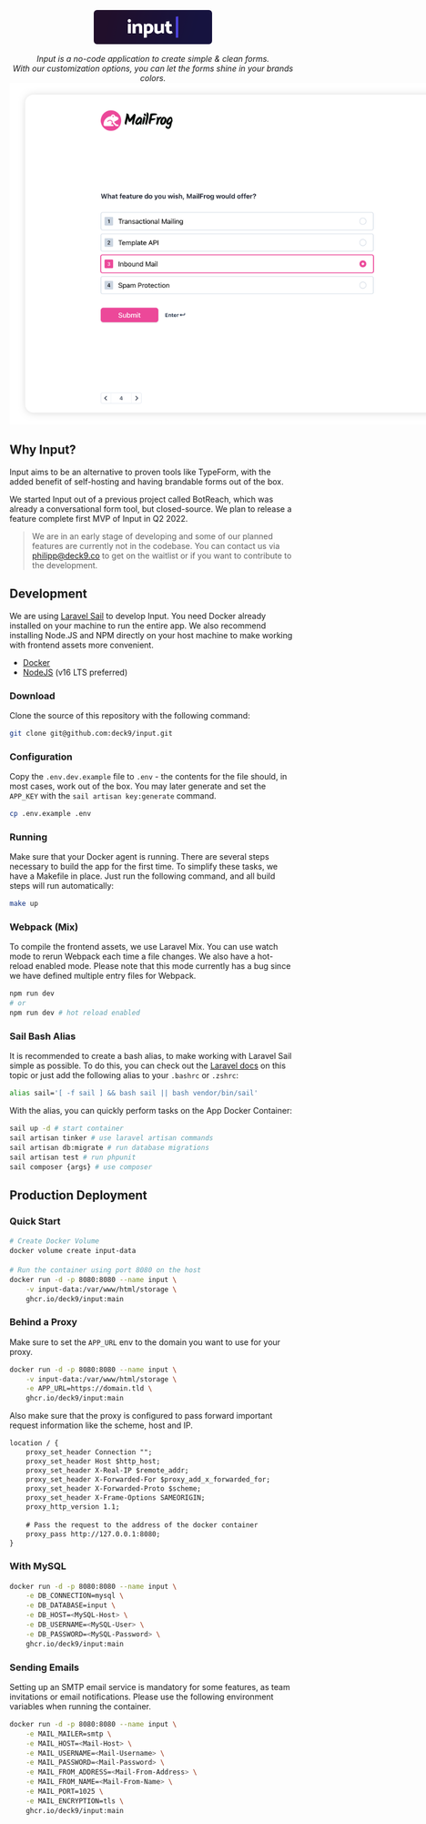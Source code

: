 <p align="center">   
<img height="60" src="public/images/input-with-bg.png">
</p>
<p align="center">
<i>Input is a no-code application to create simple & clean forms.<br> With our customization options, you can let the forms shine in your brands colors.</i>
<img style="max-width:800px" src="public/images/product-screenshot.png">
</p>

## Why Input?

Input aims to be an alternative to proven tools like TypeForm, with the added benefit of self-hosting and having brandable forms out of the box.

We started Input out of a previous project called BotReach, which was already a conversational form tool, but closed-source. We plan to release a feature complete first MVP of Input in Q2 2022.

> We are in an early stage of developing and some of our planned features are currently not in the codebase. You can contact us via philipp@deck9.co to get on the waitlist or if you want to contribute to the development.

## Development

We are using [Laravel Sail](https://laravel.com/docs/master/sail) to develop Input. You need Docker already installed on your machine to run the entire app. We also recommend installing Node.JS and NPM directly on your host machine to make working with frontend assets more convenient.

-   [Docker](https://www.docker.com/get-started/)
-   [NodeJS](https://nodejs.org/) (v16 LTS preferred)

### Download

Clone the source of this repository with the following command:

```bash
git clone git@github.com:deck9/input.git
```

### Configuration

Copy the `.env.dev.example` file to `.env` - the contents for the file should, in most cases, work out of the box. You may later generate and set the `APP_KEY` with the `sail artisan key:generate` command.

```bash
cp .env.example .env
```

### Running

Make sure that your Docker agent is running. There are several steps necessary to build the app for the first time. To simplify these tasks, we have a Makefile in place. Just run the following command, and all build steps will run automatically:

```bash
make up
```

### Webpack (Mix)

To compile the frontend assets, we use Laravel Mix. You can use watch mode to rerun Webpack each time a file changes.
We also have a hot-reload enabled mode. Please note that this mode currently has a bug since we have defined multiple entry files for Webpack.

```bash
npm run dev
# or
npm run dev # hot reload enabled
```

### Sail Bash Alias

It is recommended to create a bash alias, to make working with Laravel Sail simple as possible. To do this, you can check out the [Laravel docs](https://laravel.com/docs/9.x/sail#configuring-a-bash-alias) on this topic or just add the following alias to your `.bashrc` or `.zshrc`:

```bash
alias sail='[ -f sail ] && bash sail || bash vendor/bin/sail'
```

With the alias, you can quickly perform tasks on the App Docker Container:

```bash
sail up -d # start container
sail artisan tinker # use laravel artisan commands
sail artisan db:migrate # run database migrations
sail artisan test # run phpunit
sail composer {args} # use composer
```

## Production Deployment

### Quick Start

```bash
# Create Docker Volume
docker volume create input-data

# Run the container using port 8080 on the host
docker run -d -p 8080:8080 --name input \
    -v input-data:/var/www/html/storage \
    ghcr.io/deck9/input:main
```

### Behind a Proxy

Make sure to set the `APP_URL` env to the domain you want to use for your proxy.

```bash
docker run -d -p 8080:8080 --name input \
    -v input-data:/var/www/html/storage \
    -e APP_URL=https://domain.tld \
    ghcr.io/deck9/input:main
```

Also make sure that the proxy is configured to pass forward important request information like the scheme, host and IP.

```nginx
location / {
    proxy_set_header Connection "";
    proxy_set_header Host $http_host;
    proxy_set_header X-Real-IP $remote_addr;
    proxy_set_header X-Forwarded-For $proxy_add_x_forwarded_for;
    proxy_set_header X-Forwarded-Proto $scheme;
    proxy_set_header X-Frame-Options SAMEORIGIN;
    proxy_http_version 1.1;

    # Pass the request to the address of the docker container
    proxy_pass http://127.0.0.1:8080;
}
```

### With MySQL

```bash
docker run -d -p 8080:8080 --name input \
    -e DB_CONNECTION=mysql \
    -e DB_DATABASE=input \
    -e DB_HOST=<MySQL-Host> \
    -e DB_USERNAME=<MySQL-User> \
    -e DB_PASSWORD=<MySQL-Password> \
    ghcr.io/deck9/input:main
```

### Sending Emails

Setting up an SMTP email service is mandatory for some features, as team invitations or email notifications. Please use the following environment variables when running the container.

```bash
docker run -d -p 8080:8080 --name input \
    -e MAIL_MAILER=smtp \
    -e MAIL_HOST=<Mail-Host> \
    -e MAIL_USERNAME=<Mail-Username> \
    -e MAIL_PASSWORD=<Mail-Password> \
    -e MAIL_FROM_ADDRESS=<Mail-From-Address> \
    -e MAIL_FROM_NAME=<Mail-From-Name> \
    -e MAIL_PORT=1025 \
    -e MAIL_ENCRYPTION=tls \
    ghcr.io/deck9/input:main
```
